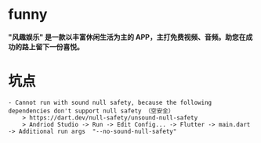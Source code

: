 # funny

**"风趣娱乐" 是一款以丰富休闲生活为主的 APP，主打免费视频、音频。助您在成功的路上留下一份喜悦。**

# 坑点
    - Cannot run with sound null safety, because the following dependencies don't support null safety （空安全）
        > https://dart.dev/null-safety/unsound-null-safety
        > Andriod Studio -> Run -> Edit Config... -> Flutter -> main.dart -> Additional run args  "--no-sound-null-safety"
